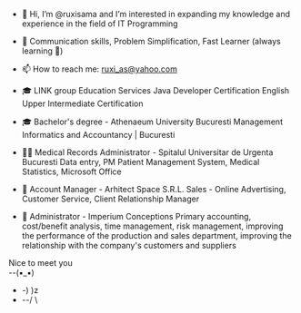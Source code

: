 - 👋 Hi, I’m @ruxisama and I’m interested in expanding my knowledge and experience in the field of IT Programming
- 🦸  Communication skills, Problem Simplification, Fast Learner (always learning 🤯) 
- 📫 How to reach me: ruxi_as@yahoo.com

- 🎓 LINK group Education Services
Java Developer Certification
English Upper Intermediate Certification
- 🎓 Bachelor's degree - Athenaeum University Bucuresti
Management Informatics and Accountancy | Bucuresti
- 👩‍⚕️ Medical Records Administrator - Spitalul Universitar de Urgenta Bucuresti
 Data entry, PM Patient Management System, Medical Statistics, Microsoft Office
- 💼 Account Manager - Arhitect Space S.R.L.
 Sales - Online Advertising, Customer Service, Client Relationship Manager
- 💼 Administrator - Imperium Conceptions
 Primary accounting, cost/benefit analysis, time management, risk management, 
 improving the performance of the production and sales department, improving the
 relationship with the company's customers and suppliers

Nice to meet you    
--\(▪_▪)
-  -) )z
- --/ \

<!---
ruxisama/ruxisama is a ✨ special ✨ repository because its `README.md` (this file) appears on your GitHub profile.
You can click the Preview link to take a look at your changes.
--->
